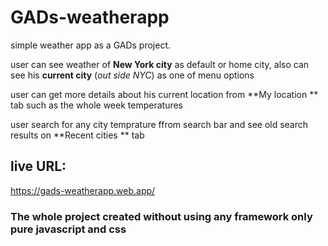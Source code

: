 # GADs-weatherapp

 simple weather app as a GADs project. 
 
 user can see weather of **New York city** as default or home city, also can see his **current city** (*out side NYC*) as one of menu options  
 
 user can get more details about his current location from **My location ** tab such as the whole week temperatures 
 
 user search for any city temprature ffrom search bar and see old search results on **Recent cities ** tab 
 
 
 ## live URL:
 
 <https://gads-weatherapp.web.app/> 
 
 
 
 ### The whole project created without using any framework only pure javascript and css 
